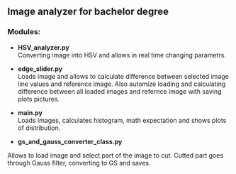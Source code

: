 ## Image analyzer for bachelor degree

### Modules:

+ **HSV_analyzer.py** \
Converting image into HSV and allows in real time changing parametrs. 


+ **edge_slider.py** \
Loads image and allows to calculate difference between selected image line values and reference image. 
Also automize loading and calculating difference between all loaded images and refernce image with saving plots pictures. 
 


+ **main.py** \
Loads images, calculates histogram, math expectation and shows plots of distribution.

+ **gs_and_gauss_converter_class.py**

Allows to load image and select part of the image to cut. Cutted part goes through Gauss filter, converting to GS and saves.
